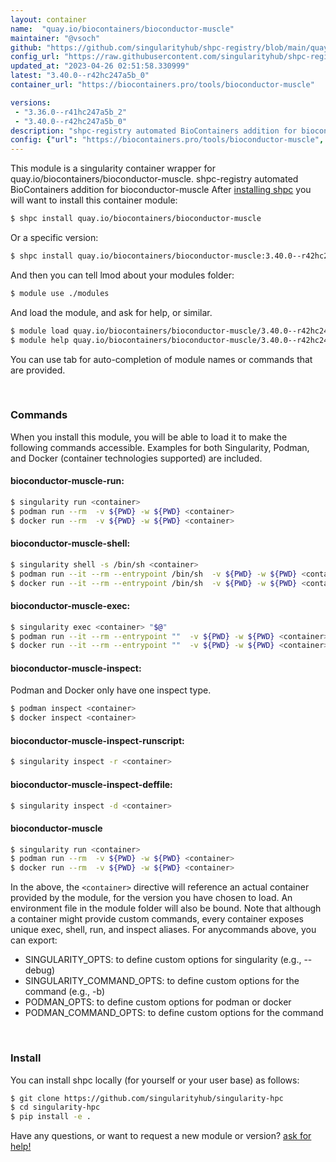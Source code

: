 ```yaml
---
layout: container
name:  "quay.io/biocontainers/bioconductor-muscle"
maintainer: "@vsoch"
github: "https://github.com/singularityhub/shpc-registry/blob/main/quay.io/biocontainers/bioconductor-muscle/container.yaml"
config_url: "https://raw.githubusercontent.com/singularityhub/shpc-registry/main/quay.io/biocontainers/bioconductor-muscle/container.yaml"
updated_at: "2023-04-26 02:51:58.330999"
latest: "3.40.0--r42hc247a5b_0"
container_url: "https://biocontainers.pro/tools/bioconductor-muscle"

versions:
 - "3.36.0--r41hc247a5b_2"
 - "3.40.0--r42hc247a5b_0"
description: "shpc-registry automated BioContainers addition for bioconductor-muscle"
config: {"url": "https://biocontainers.pro/tools/bioconductor-muscle", "maintainer": "@vsoch", "description": "shpc-registry automated BioContainers addition for bioconductor-muscle", "latest": {"3.40.0--r42hc247a5b_0": "sha256:1e65564055c026d4dceec663ac41c92b82d99aa7c767a4cdbe98186fce247746"}, "tags": {"3.36.0--r41hc247a5b_2": "sha256:1904411d39d7c00dbf18cef33c82180ce03eec476ea7b87e2e34c220e81bdf57", "3.40.0--r42hc247a5b_0": "sha256:1e65564055c026d4dceec663ac41c92b82d99aa7c767a4cdbe98186fce247746"}, "docker": "quay.io/biocontainers/bioconductor-muscle"}
---
```


This module is a singularity container wrapper for quay.io/biocontainers/bioconductor-muscle.
shpc-registry automated BioContainers addition for bioconductor-muscle
After [installing shpc](#install) you will want to install this container module:


```bash
$ shpc install quay.io/biocontainers/bioconductor-muscle
```

Or a specific version:

```bash
$ shpc install quay.io/biocontainers/bioconductor-muscle:3.40.0--r42hc247a5b_0
```

And then you can tell lmod about your modules folder:

```bash
$ module use ./modules
```

And load the module, and ask for help, or similar.

```bash
$ module load quay.io/biocontainers/bioconductor-muscle/3.40.0--r42hc247a5b_0
$ module help quay.io/biocontainers/bioconductor-muscle/3.40.0--r42hc247a5b_0
```

You can use tab for auto-completion of module names or commands that are provided.

<br>

### Commands

When you install this module, you will be able to load it to make the following commands accessible.
Examples for both Singularity, Podman, and Docker (container technologies supported) are included.

#### bioconductor-muscle-run:

```bash
$ singularity run <container>
$ podman run --rm  -v ${PWD} -w ${PWD} <container>
$ docker run --rm  -v ${PWD} -w ${PWD} <container>
```

#### bioconductor-muscle-shell:

```bash
$ singularity shell -s /bin/sh <container>
$ podman run --it --rm --entrypoint /bin/sh  -v ${PWD} -w ${PWD} <container>
$ docker run --it --rm --entrypoint /bin/sh  -v ${PWD} -w ${PWD} <container>
```

#### bioconductor-muscle-exec:

```bash
$ singularity exec <container> "$@"
$ podman run --it --rm --entrypoint ""  -v ${PWD} -w ${PWD} <container> "$@"
$ docker run --it --rm --entrypoint ""  -v ${PWD} -w ${PWD} <container> "$@"
```

#### bioconductor-muscle-inspect:

Podman and Docker only have one inspect type.

```bash
$ podman inspect <container>
$ docker inspect <container>
```

#### bioconductor-muscle-inspect-runscript:

```bash
$ singularity inspect -r <container>
```

#### bioconductor-muscle-inspect-deffile:

```bash
$ singularity inspect -d <container>
```



#### bioconductor-muscle

```bash
$ singularity run <container>
$ podman run --rm  -v ${PWD} -w ${PWD} <container>
$ docker run --rm  -v ${PWD} -w ${PWD} <container>
```


In the above, the `<container>` directive will reference an actual container provided
by the module, for the version you have chosen to load. An environment file in the
module folder will also be bound. Note that although a container
might provide custom commands, every container exposes unique exec, shell, run, and
inspect aliases. For anycommands above, you can export:

 - SINGULARITY_OPTS: to define custom options for singularity (e.g., --debug)
 - SINGULARITY_COMMAND_OPTS: to define custom options for the command (e.g., -b)
 - PODMAN_OPTS: to define custom options for podman or docker
 - PODMAN_COMMAND_OPTS: to define custom options for the command

<br>

### Install

You can install shpc locally (for yourself or your user base) as follows:

```bash
$ git clone https://github.com/singularityhub/singularity-hpc
$ cd singularity-hpc
$ pip install -e .
```

Have any questions, or want to request a new module or version? [ask for help!](https://github.com/singularityhub/singularity-hpc/issues)